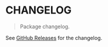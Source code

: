 # CHANGELOG

> Package changelog.

See [GitHub Releases](https://github.com/stdlib-js/math-base-special-trigamma/releases) for the changelog.
